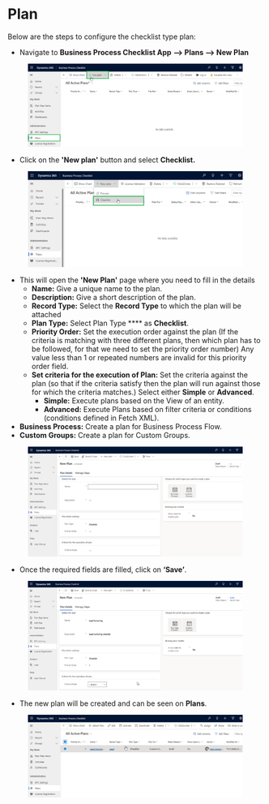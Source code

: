 # Plan

Below are the steps to configure the checklist type plan:

* Navigate to **Business Process Checklist App** **--> Plans --> New Plan**

<figure><img src="../../../../.gitbook/assets/plan_1 (1).png" alt=""><figcaption></figcaption></figure>

* Click on the **'New plan'** button and select **Checklist.**

<figure><img src="../../../../.gitbook/assets/plan_2.png" alt=""><figcaption></figcaption></figure>

* This will open the **'New Plan'** page where you need to fill in the details
  * **Name:** Give a unique name to the plan.
  * **Description:** Give a short description of the plan.
  * **Record Type:** Select the **Record Type** to which the plan will be attached
  * **Plan Type:** Select Plan Type **** as **Checklist**.
  * **Priority Order:** Set the execution order against the plan (If the criteria is matching with three different plans, then which plan has to be followed, for that we need to set the priority order number) Any value less than 1 or repeated numbers are invalid for this priority order field.
  * **Set criteria for the execution of Plan:** Set the criteria against the plan (so that if the criteria satisfy then the plan will run against those for which the criteria matches.) Select either **Simple** or **Advanced**.
    * **Simple:** Execute plans based on the View of an entity.
    * **Advanced:** Execute Plans based on filter criteria or conditions (conditions defined in Fetch XML).
* **Business Process:** Create a plan for Business Process Flow.
* **Custom Groups:** Create a plan for Custom Groups.

<figure><img src="../../../../.gitbook/assets/plan_3.png" alt=""><figcaption></figcaption></figure>

* Once the required fields are filled, click on **‘Save’**.

<figure><img src="../../../../.gitbook/assets/Plan_4 (1).png" alt=""><figcaption></figcaption></figure>

* The new plan will be created and can be seen on **Plans**.

<figure><img src="../../../../.gitbook/assets/plan_5.png" alt=""><figcaption></figcaption></figure>
